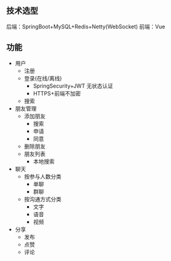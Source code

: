 ## 技术选型
后端：SpringBoot+MySQL+Redis+Netty(WebSocket)
前端：Vue

## 功能
- 用户
  - 注册
  - 登录(在线/离线)
    - SpringSecurity+JWT 无状态认证
    - HTTPS+前端不加密
  - 搜索
- 朋友管理
  - 添加朋友
    - 搜索
    - 申请
    - 同意
  - 删除朋友
  - 朋友列表
    - 本地搜索
- 聊天
  - 按参与人数分类
    - 单聊
    - 群聊
  - 按沟通方式分类
    - 文字
    - 语音
    - 视频
- 分享
  - 发布
  - 点赞
  - 评论